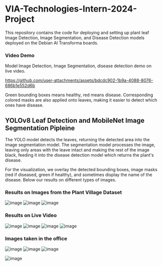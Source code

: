 # VIA-Technologies-Intern-2024-Project
This repository contains the code for deploying and setting up plant leaf Image Detection, Image Segmentation, and Disease Detection models deployed on
the Debian AI Transforma boards. 

### Video Demo

Model Image Detection, Image Segmentation, disease detection demo on live video. 

https://github.com/user-attachments/assets/bdcdc902-1b9a-4088-8076-686b1e552d6b

Green bounding boxes means healthy, red means disease. Corresponding colored masks are also applied onto leaves,
making it easier to detect which ones have disease. 

## YOLOv8 Leaf Detection and MobileNet Image Segmentation Pipleine
The YOLO model detects the leaves, returning the detected area into 
the image segmentation model. The segmentation model processes the image, leaving only areas with the
leave intact and making the rest of the image black, feeding it into the disease detection model which returns the plant's disease.  

For the visualization, we overlay the detected bounding boxes, image masks (red if diseased, green if healthy), and sometimes display the name of the disease. Below our results on different types of images. 

### Results on Images from the Plant Village Dataset
![image](https://github.com/user-attachments/assets/5b74cf1e-e90b-44eb-99e2-7cfd94df6110)
![image](https://github.com/user-attachments/assets/b0f5d9a2-f310-4e98-affa-f504fe9b47a2)
![image](https://github.com/user-attachments/assets/df5c3d22-b7ab-4d04-abfc-ddc925930b31)

### Results on Live Video
![image](https://github.com/user-attachments/assets/a1b4a973-5bad-475d-9304-5ce75fcd040a)
![image](https://github.com/user-attachments/assets/47a0a626-1e30-4a48-bb01-85e16774efe2)
![image](https://github.com/user-attachments/assets/3df0c0e5-7610-4607-b95c-873a7a0b9552)
![image](https://github.com/user-attachments/assets/9cbdf8c8-ef99-4bb3-93a3-c3d71aff9cd7)

### Images taken in the office 
![image](https://github.com/user-attachments/assets/58e2054a-f51c-439d-bd88-132bcc0dc1a4)
![image](https://github.com/user-attachments/assets/7489aa7a-e9cb-414d-9a38-d8b170b312d5)
![image](https://github.com/user-attachments/assets/3a69c471-63e4-4fa2-9039-defe73f4b31a)

![image](https://github.com/user-attachments/assets/8de149f6-286e-4594-90dd-637dbae0c06d)


